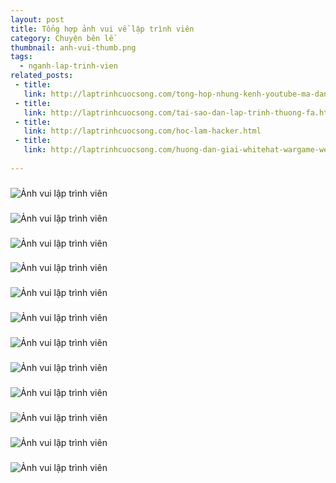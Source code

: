 ```yaml
---
layout: post
title: Tổng hợp ảnh vui về lập trình viên
category: Chuyện bên lề
thumbnail: anh-vui-thumb.png
tags:
  - nganh-lap-trinh-vien
related_posts:
 - title: 
   link: http://laptrinhcuocsong.com/tong-hop-nhung-kenh-youtube-ma-dan-cong-nghe-nen-theo-doi-phan-2.html
 - title: 
   link: http://laptrinhcuocsong.com/tai-sao-dan-lap-trinh-thuong-fa.html
 - title: 
   link: http://laptrinhcuocsong.com/hoc-lam-hacker.html
 - title: 
   link: http://laptrinhcuocsong.com/huong-dan-giai-whitehat-wargame-web-security-bai-1-den-bai-4.html
   
---
```


###

![Ảnh vui lập trình viên](images/anh-vui-lap-trinh-vien-1.png)

###

![Ảnh vui lập trình viên](images/anh-vui-lap-trinh-vien-2.jpg)

###

![Ảnh vui lập trình viên](images/anh-vui-lap-trinh-vien-3.jpg)

###

![Ảnh vui lập trình viên](images/anh-vui-lap-trinh-vien-4.png)

###

![Ảnh vui lập trình viên](images/anh-vui-lap-trinh-vien-5.jpg)

###

![Ảnh vui lập trình viên](images/anh-vui-lap-trinh-vien-6.png)

###

![Ảnh vui lập trình viên](images/anh-vui-lap-trinh-vien-7.png)

###

![Ảnh vui lập trình viên](images/anh-vui-lap-trinh-vien-8.png)

###

![Ảnh vui lập trình viên](images/anh-vui-lap-trinh-vien-9.jpg)

###

![Ảnh vui lập trình viên](images/anh-vui-lap-trinh-vien-10.png)

###

![Ảnh vui lập trình viên](images/anh-vui-lap-trinh-vien-11.jpg)

###

![Ảnh vui lập trình viên](images/anh-vui-lap-trinh-vien-12.png)

